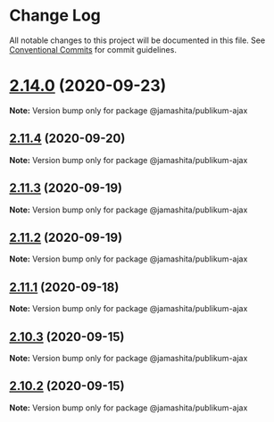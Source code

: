 # Change Log

All notable changes to this project will be documented in this file.
See [Conventional Commits](https://conventionalcommits.org) for commit guidelines.

# [2.14.0](https://github.com/jamashita/publikum/compare/v2.11.4...v2.14.0) (2020-09-23)

**Note:** Version bump only for package @jamashita/publikum-ajax





## [2.11.4](https://github.com/jamashita/publikum/compare/v2.11.3...v2.11.4) (2020-09-20)

**Note:** Version bump only for package @jamashita/publikum-ajax





## [2.11.3](https://github.com/jamashita/publikum/compare/v2.12.0...v2.11.3) (2020-09-19)

**Note:** Version bump only for package @jamashita/publikum-ajax





## [2.11.2](https://github.com/jamashita/publikum/compare/v2.12.0...v2.11.2) (2020-09-19)

**Note:** Version bump only for package @jamashita/publikum-ajax





## [2.11.1](https://github.com/jamashita/publikum.git/packages/ajax/compare/v2.11.0...v2.11.1) (2020-09-18)

**Note:** Version bump only for package @jamashita/publikum-ajax





## [2.10.3](https://github.com/jamashita/publikum.git/packages/ajax/compare/v2.10.2...v2.10.3) (2020-09-15)

**Note:** Version bump only for package @jamashita/publikum-ajax





## [2.10.2](https://github.com/jamashita/publikum.git/packages/ajax/compare/v2.10.1...v2.10.2) (2020-09-15)

**Note:** Version bump only for package @jamashita/publikum-ajax
